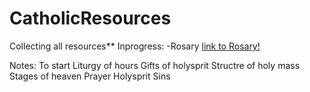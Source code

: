 # CatholicResources
Collecting all resources**
Inprogress:
-Rosary 
 [link to Rosary!](/rosary.md)

Notes: To start
Liturgy of hours
Gifts of holysprit
Structre of holy mass
Stages of heaven
Prayer
Holysprit
Sins
